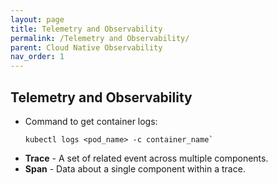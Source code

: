 ```yaml
---
layout: page
title: Telemetry and Observability
permalink: /Telemetry and Observability/
parent: Cloud Native Observability
nav_order: 1
---
```


## Telemetry and Observability

- Command to get container logs:
  ```
  kubectl logs <pod_name> -c container_name`
  ```
- **Trace** - A set of related event across multiple components.
- **Span** - Data about a single component within a trace.
